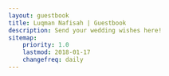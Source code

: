 ```yaml
---
layout: guestbook
title: Luqman Nafisah | Guestbook
description: Send your wedding wishes here!
sitemap:
    priority: 1.0
    lastmod: 2018-01-17
    changefreq: daily
---
```

